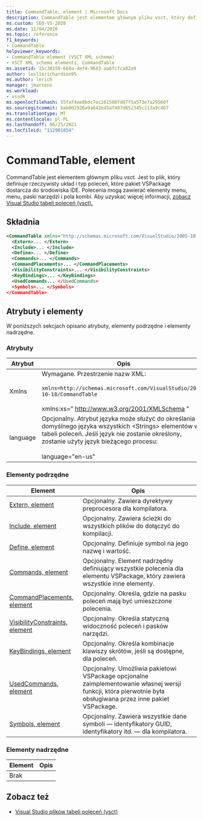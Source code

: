 ```yaml
---
title: CommandTable, element | Microsoft Docs
description: CommandTable jest elementem głównym pliku vsct, który definiuje układ i typ poleceń, które pakiet VSPackage dostarcza do środowiska IDE.
ms.custom: SEO-VS-2020
ms.date: 11/04/2016
ms.topic: reference
f1_keywords:
- CommandTable
helpviewer_keywords:
- CommandTable element (VSCT XML schema)
- VSCT XML schema elements, CommandTable
ms.assetid: 15c38159-660a-4ef4-9643-aa6fcfca82a9
author: leslierichardson95
ms.author: lerich
manager: jmartens
ms.workload:
- vssdk
ms.openlocfilehash: 55faf4ee8bdc7ec261508fd07f5a573e7a29560f
ms.sourcegitcommit: bab002936a9a642e45af407d652345c113a9c467
ms.translationtype: MT
ms.contentlocale: pl-PL
ms.lasthandoff: 06/25/2021
ms.locfileid: "112901854"
---
```

# <a name="commandtable-element"></a>CommandTable, element
CommandTable jest elementem głównym pliku *vsct.* Jest to plik, który definiuje rzeczywisty układ i typ poleceń, które pakiet VSPackage dostarcza do środowiska IDE. Polecenia mogą zawierać elementy menu, menu, paski narzędzi i pola kombi. Aby uzyskać więcej informacji, [zobacz Visual Studio tabeli poleceń (vsct).](../extensibility/internals/visual-studio-command-table-dot-vsct-files.md)

## <a name="syntax"></a>Składnia

```xml
<CommandTable xmlns="http://schemas.microsoft.com/VisualStudio/2005-10-18/CommandTable" xmlns:xs="http://www.w3.org/2001/XMLSchema" >
  <Extern>... </Extern>
  <Include>... </Include>
  <Define>... </Define>
  <Commands>... </Commands>
  <CommandPlacements>... </CommandPlacements>
  <VisibilityConstraints>... </VisibilityConstraints>
  <KeyBindings>... </KeyBindings>
  <UsedCommands... </UsedCommands>
  <Symbols>... </Symbols>
</CommandTable>
```

## <a name="attributes-and-elements"></a>Atrybuty i elementy
 W poniższych sekcjach opisano atrybuty, elementy podrzędne i elementy nadrzędne.

### <a name="attributes"></a>Atrybuty

| Atrybut | Opis |
|-----------| - |
| Xmlns | Wymagane. Przestrzenie nazw XML:<br /><br /> `xmlns=http://schemas.microsoft.com/VisualStudio/2005-10-18/CommandTable`<br /><br /> xmlns:xs=" <http://www.w3.org/2001/XMLSchema> " |
| language | Opcjonalny. Atrybut języka może służyć do określania domyślnego języka wszystkich \<Strings> elementów w tabeli poleceń.  Jeśli język nie zostanie określony, zostanie użyty język bieżącego procesu:<br /><br /> language="en-us" |

### <a name="child-elements"></a>Elementy podrzędne

|Element|Opis|
|-------------|-----------------|
|[Extern, element](../extensibility/extern-element.md)|Opcjonalny. Zawiera dyrektywy preprocesora dla kompilatora.|
|[Include, element](../extensibility/include-element.md)|Opcjonalny. Zawiera ścieżki do wszystkich plików do dołączyć do kompilacji.|
|[Define, element](../extensibility/define-element.md)|Opcjonalny. Definiuje symbol na jego nazwę i wartość.|
|[Commands, element](../extensibility/commands-element.md)|Opcjonalny. Element nadrzędny definiujący wszystkie polecenia dla elementu VSPackage, który zawiera wszystkie inne elementy.|
|[CommandPlacements, element](../extensibility/commandplacements-element.md)|Opcjonalny. Określa, gdzie na pasku poleceń mają być umieszczone polecenia.|
|[VisibilityConstraints, element](../extensibility/visibilityconstraints-element.md)|Opcjonalny. Określa statyczną widoczność poleceń i pasków narzędzi.|
|[KeyBindings, element](../extensibility/keybindings-element.md)|Opcjonalny. Określa kombinacje klawiszy skrótów, jeśli są dostępne, dla poleceń.|
|[UsedCommands, element](../extensibility/usedcommands-element.md)|Opcjonalny. Umożliwia pakietowi VSPackage opcjonalne zaimplementowanie własnej wersji funkcji, która pierwotnie była obsługiwana przez inne pakiet VSPackage.|
|[Symbols, element](https://www.microsoft.com/download/details.aspx?id=55984)|Opcjonalny. Zawiera wszystkie dane symboli — identyfikatory GUID, identyfikatory itd. — dla kompilatora.|

### <a name="parent-elements"></a>Elementy nadrzędne

|Element|Opis|
|-------------|-----------------|
|Brak||

## <a name="see-also"></a>Zobacz też
- [Visual Studio plików tabeli poleceń (vsct)](../extensibility/internals/visual-studio-command-table-dot-vsct-files.md)

